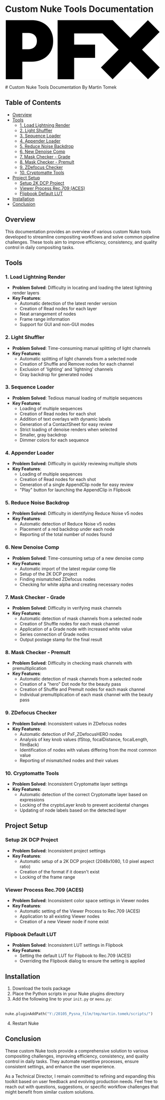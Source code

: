 # Custom Nuke Tools Documentation

<p align="center">
  <img src="https://github.com/Themolx/PFX/blob/3468a4eb7451d9ecf24509e102c10c59c3d790dc/assets/PFX_Logo.png?raw=true" alt="PFX Logo">
</p>
# Custom Nuke Tools Documentation
By Martin Tomek

## Table of Contents
- [Overview](#overview)
- [Tools](#tools)
  - [1. Load Lightning Render](#1-load-lightning-render)
  - [2. Light Shuffler](#2-light-shuffler) 
  - [3. Sequence Loader](#3-sequence-loader)
  - [4. Appender Loader](#4-appender-loader)
  - [5. Reduce Noise Backdrop](#5-reduce-noise-backdrop)
  - [6. New Denoise Comp](#6-new-denoise-comp)
  - [7. Mask Checker - Grade](#7-mask-checker---grade)
  - [8. Mask Checker - Premult](#8-mask-checker---premult)
  - [9. ZDefocus Checker](#9-zdefocus-checker)
  - [10. Cryptomatte Tools](#10-cryptomatte-tools)
- [Project Setup](#project-setup)
  - [Setup 2K DCP Project](#setup-2k-dcp-project)
  - [Viewer Process Rec.709 (ACES)](#viewer-process-rec709-aces) 
  - [Flipbook Default LUT](#flipbook-default-lut)
- [Installation](#installation)
- [Conclusion](#conclusion)

## Overview

This documentation provides an overview of various custom Nuke tools developed to streamline compositing workflows and solve common pipeline challenges. These tools aim to improve efficiency, consistency, and quality control in daily compositing tasks.

## Tools

### 1. Load Lightning Render

- **Problem Solved**: Difficulty in locating and loading the latest lightning render layers
- **Key Features**:
  - Automatic detection of the latest render version
  - Creation of Read nodes for each layer
  - Neat arrangement of nodes
  - Frame range information
  - Support for GUI and non-GUI modes

### 2. Light Shuffler

- **Problem Solved**: Time-consuming manual splitting of light channels
- **Key Features**: 
  - Automatic splitting of light channels from a selected node
  - Creation of Shuffle and Remove nodes for each channel
  - Exclusion of 'lighting' and 'lightning' channels
  - Gray backdrop for generated nodes

### 3. Sequence Loader

- **Problem Solved**: Tedious manual loading of multiple sequences
- **Key Features**:
  - Loading of multiple sequences
  - Creation of Read nodes for each shot
  - Addition of text overlays with dynamic labels
  - Generation of a ContactSheet for easy review
  - Strict loading of denoise renders when selected
  - Smaller, gray backdrop
  - Dimmer colors for each sequence

### 4. Appender Loader

- **Problem Solved**: Difficulty in quickly reviewing multiple shots
- **Key Features**:
  - Loading of multiple sequences
  - Creation of Read nodes for each shot
  - Generation of a single AppendClip node for easy review
  - "Play" button for launching the AppendClip in Flipbook

### 5. Reduce Noise Backdrop

- **Problem Solved**: Difficulty in identifying Reduce Noise v5 nodes
- **Key Features**:
  - Automatic detection of Reduce Noise v5 nodes
  - Placement of a red backdrop under each node
  - Reporting of the total number of nodes found

### 6. New Denoise Comp

- **Problem Solved**: Time-consuming setup of a new denoise comp
- **Key Features**:
  - Automatic import of the latest regular comp file
  - Setup of the 2K DCP project
  - Finding mismatched ZDefocus nodes
  - Checking for white alpha and creating necessary nodes

### 7. Mask Checker - Grade

- **Problem Solved**: Difficulty in verifying mask channels
- **Key Features**:
  - Automatic detection of mask channels from a selected node
  - Creation of Shuffle nodes for each mask channel
  - Application of a Grade node with increased white value
  - Series connection of Grade nodes
  - Output postage stamp for the final result

### 8. Mask Checker - Premult

- **Problem Solved**: Difficulty in checking mask channels with premultiplication
- **Key Features**:
  - Automatic detection of mask channels from a selected node
  - Creation of a "hero" Dot node for the beauty pass
  - Creation of Shuffle and Premult nodes for each mask channel
  - Individual premultiplication of each mask channel with the beauty pass

### 9. ZDefocus Checker

- **Problem Solved**: Inconsistent values in ZDefocus nodes
- **Key Features**:
  - Automatic detection of PxF_ZDefocusHERO nodes
  - Analysis of key knob values (fStop, focalDistance, focalLength, filmBack)
  - Identification of nodes with values differing from the most common value
  - Reporting of mismatched nodes and their values

### 10. Cryptomatte Tools

- **Problem Solved**: Inconsistent Cryptomatte layer settings
- **Key Features**:
  - Automatic detection of the correct Cryptomatte layer based on expressions
  - Locking of the cryptoLayer knob to prevent accidental changes
  - Updating of node labels based on the detected layer

## Project Setup

### Setup 2K DCP Project

- **Problem Solved**: Inconsistent project settings
- **Key Features**:
  - Automatic setup of a 2K DCP project (2048x1080, 1.0 pixel aspect ratio)
  - Creation of the format if it doesn't exist
  - Locking of the frame range

### Viewer Process Rec.709 (ACES)

- **Problem Solved**: Inconsistent color space settings in Viewer nodes
- **Key Features**:
  - Automatic setting of the Viewer Process to Rec.709 (ACES)
  - Application to all existing Viewer nodes
  - Creation of a new Viewer node if none exist

### Flipbook Default LUT

- **Problem Solved**: Inconsistent LUT settings in Flipbook
- **Key Features**:
  - Setting the default LUT for Flipbook to Rec.709 (ACES)
  - Overriding the Flipbook dialog to ensure the setting is applied

## Installation

1. Download the tools package
2. Place the Python scripts in your Nuke plugins directory
3. Add the following line to your `init.py` or `menu.py`:

```python

nuke.pluginAddPath("Y:/20105_Pysna_film/tmp/martin.tomek/scripts/")
```

4. Restart Nuke

## Conclusion

These custom Nuke tools provide a comprehensive solution to various compositing challenges, improving efficiency, consistency, and quality control in daily tasks. They automate repetitive processes, ensure consistent settings, and enhance the user experience.

As a Technical Director, I remain committed to refining and expanding this toolkit based on user feedback and evolving production needs. Feel free to reach out with questions, suggestions, or specific workflow challenges that might benefit from similar custom solutions.

